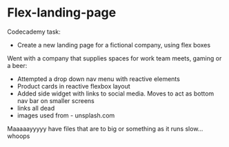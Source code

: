# Flex-landing-page

Codecademy task:
- Create a new landing page for a fictional company, using flex boxes

Went with a company that supplies spaces for work team meets, gaming or a beer:
 - Attempted a drop down nav menu with reactive elements
 - Product cards in reactive flexbox layout
 - Added side widget with links to social media. Moves to act as bottom nav bar on smaller screens
 - links all dead
 - images used from - unsplash.com

Maaaaayyyyy have files that are to big or something as it runs slow... whoops
